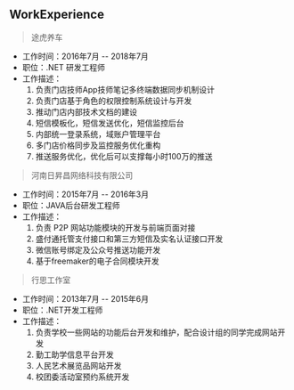 ## WorkExperience

> 途虎养车

- 工作时间：2016年7月 -- 2018年7月
- 职位：.NET 研发工程师
- 工作描述：
    1. 负责门店技师App技师笔记多终端数据同步机制设计
    1. 负责门店基于角色的权限控制系统设计与开发
    1. 推动门店内部技术文档的建设
    1. 短信模板化，短信发送优化，短信监控后台
    1. 内部统一登录系统，域账户管理平台
    1. 多门店价格同步及监控服务优化重构
    1. 推送服务优化，优化后可以支撑每小时100万的推送

> 河南日昇昌网络科技有限公司

- 工作时间：2015年7月 -- 2016年3月
- 职位：JAVA后台研发工程师
- 工作描述：
    1. 负责 P2P 网站功能模块的开发与前端页面对接
    1. 盛付通托管支付接口和第三方短信及实名认证接口开发
    1. 微信账号绑定及公众号推送功能开发
    1. 基于freemaker的电子合同模块开发

> 行思工作室

- 工作时间：2013年7月 -- 2015年6月
- 职位：.NET开发工程师
- 工作描述：
    1. 负责学校一些网站的功能后台开发和维护，配合设计组的同学完成网站开发
    1. 勤工助学信息平台开发
    1. 人民艺术展览品网站开发
    1. 校团委活动室预约系统开发